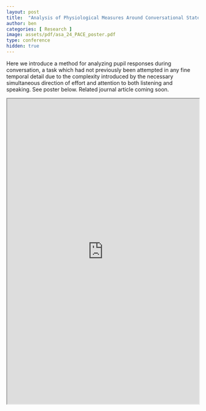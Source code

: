 ```yaml
---
layout: post
title:  "Analysis of Physiological Measures Around Conversational State Changes"
author: ben
categories: [ Research ]
image: assets/pdf/asa_24_PACE_poster.pdf
type: conference
hidden: true
---
```


Here we introduce a method for analyzing pupil responses during conversation, a task which had not previously been attempted in any fine temporal detail due to the complexity introduced by the necessary simultaneous direction of effort and attention to both listening and speaking. See poster below. Related journal article coming soon.


<iframe src="https://drive.google.com/file/d/1P35H4z2lXHVod4xCf8DKRc81MuNEClap/view?usp=sharing" style="width:100%;" height="800px" allow="autoplay"></iframe>